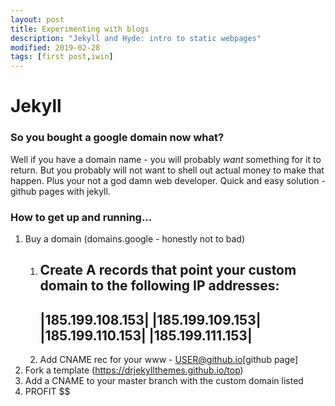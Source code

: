 ```yaml
---
layout: post
title: Experimenting with blogs
description: "Jekyll and Hyde: intro to static webpages"
modified: 2019-02-28
tags: [first post,iwin]
---
```


# Jekyll

### So you bought a google domain now what?

Well if you have a domain name - you will probably *want* something for it to return. But you probably will not want to shell out actual money to make that happen. Plus your not a god damn web developer. Quick and easy solution - github pages with jekyll.

### How to get up and running...

1. Buy a domain (domains.google - honestly not to bad)
    1. Create A records that point your custom domain to the following IP addresses:
       -----
       |185.199.108.153|
       |185.199.109.153|
       |185.199.110.153|
       |185.199.111.153|
       -----
    2. Add CNAME rec for your www - USER@github.io[github page]
2. Fork a template (https://drjekyllthemes.github.io/top)
3. Add a CNAME to your master branch with the custom domain listed 
4. PROFIT $$
